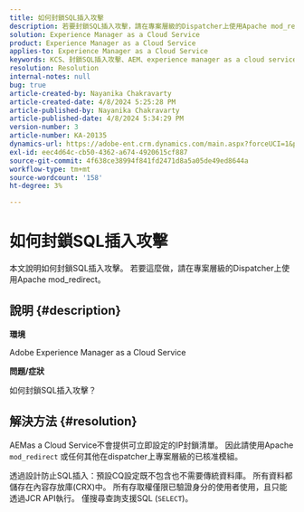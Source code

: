 ```yaml
---
title: 如何封鎖SQL插入攻擊
description: 若要封鎖SQL插入攻擊，請在專案層級的Dispatcher上使用Apache mod_redirect 。
solution: Experience Manager as a Cloud Service
product: Experience Manager as a Cloud Service
applies-to: Experience Manager as a Cloud Service
keywords: KCS、封鎖SQL插入攻擊、AEM、experience manager as a cloud service
resolution: Resolution
internal-notes: null
bug: true
article-created-by: Nayanika Chakravarty
article-created-date: 4/8/2024 5:25:28 PM
article-published-by: Nayanika Chakravarty
article-published-date: 4/8/2024 5:34:29 PM
version-number: 3
article-number: KA-20135
dynamics-url: https://adobe-ent.crm.dynamics.com/main.aspx?forceUCI=1&pagetype=entityrecord&etn=knowledgearticle&id=5c07fdf9-ccf5-ee11-a1fe-6045bd006295
exl-id: eec4d64c-cb50-4362-a674-4920615cf887
source-git-commit: 4f638ce38994f841fd2471d8a5a05de49ed8644a
workflow-type: tm+mt
source-wordcount: '158'
ht-degree: 3%

---
```


# 如何封鎖SQL插入攻擊


本文說明如何封鎖SQL插入攻擊。 若要這麼做，請在專案層級的Dispatcher上使用Apache mod_redirect。

## 說明 {#description}


<b>環境</b>

Adobe Experience Manager as a Cloud Service

<b>問題/症狀</b>

如何封鎖SQL插入攻擊？


## 解決方法 {#resolution}


AEMas a Cloud Service不會提供可立即設定的IP封鎖清單。 因此請使用Apache `mod_redirect` 或任何其他在dispatcher上專案層級的已核准模組。

透過設計防止SQL插入：預設CQ設定既不包含也不需要傳統資料庫。 所有資料都儲存在內容存放庫(CRX)中。 所有存取權僅限已驗證身分的使用者使用，且只能透過JCR API執行。 僅搜尋查詢支援SQL (`SELECT`)。

